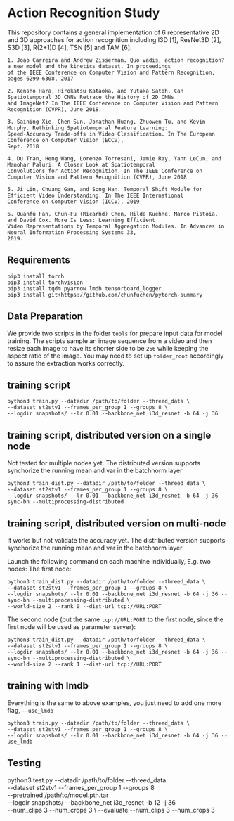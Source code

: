 # Action Recognition Study

This repository contains a general implementation of 6 representative 2D and 3D approaches for action recognition including I3D [1], ResNet3D [2], S3D [3], R(2+1)D [4], TSN [5] and TAM [6]. 

```
1. Joao Carreira and Andrew Zisserman. Quo vadis, action recognition? a new model and the kinetics dataset. In proceedings
of the IEEE Conference on Computer Vision and Pattern Recognition, pages 6299–6308, 2017

2. Kensho Hara, Hirokatsu Kataoka, and Yutaka Satoh. Can Spatiotemporal 3D CNNs Retrace the History of 2D CNNs
and ImageNet? In The IEEE Conference on Computer Vision and Pattern Recognition (CVPR), June 2018.

3. Saining Xie, Chen Sun, Jonathan Huang, Zhuowen Tu, and Kevin Murphy. Rethinking Spatiotemporal Feature Learning:
Speed-Accuracy Trade-offs in Video Classification. In The European Conference on Computer Vision (ECCV),
Sept. 2018

4. Du Tran, Heng Wang, Lorenzo Torresani, Jamie Ray, Yann LeCun, and Manohar Paluri. A Closer Look at Spatiotemporal
Convolutions for Action Recognition. In The IEEE Conference on Computer Vision and Pattern Recognition (CVPR), June 2018

5. Ji Lin, Chuang Gan, and Song Han. Temporal Shift Module for Efficient Video Understanding. In The IEEE International
Conference on Computer Vision (ICCV), 2019

6. Quanfu Fan, Chun-Fu (Ricarhd) Chen, Hilde Kuehne, Marco Pistoia, and David Cox. More Is Less: Learning Efficient
Video Representations by Temporal Aggregation Modules. In Advances in Neural Information Processing Systems 33,
2019.
```

## Requirements

```
pip3 install torch
pip3 install torchvision
pip3 install tqdm pyarrow lmdb tensorboard_logger
pip3 install git+https://github.com/chunfuchen/pytorch-summary
```

## Data Preparation
We provide two scripts in the folder `tools` for prepare input data for model training. The scripts sample an image sequence from a video and then resize each image to have its shorter side to be `256` while keeping the aspect ratio of the image.
You may need to set up `folder_root` accordingly to assure the extraction works correctly.
 
## training script

```
python3 train.py --datadir /path/to/folder --threed_data \
--dataset st2stv1 --frames_per_group 1 --groups 8 \
--logdir snapshots/ --lr 0.01 --backbone_net i3d_resnet -b 64 -j 36
```

## training script, distributed version on a single node

Not tested for multiple nodes yet.
The distributed version supports synchorize the running mean and var in the batchnorm layer

```
python3 train_dist.py --datadir /path/to/folder --threed_data \
--dataset st2stv1 --frames_per_group 1 --groups 8 \
--logdir snapshots/ --lr 0.01 --backbone_net i3d_resnet -b 64 -j 36 --sync-bn --multiprocessing-distributed
```

## training script, distributed version on multi-node

It works but not validate the accuracy yet.
The distributed version supports synchorize the running mean and var in the batchnorm layer

Launch the following command on each machine individually, E.g. two nodes:
The first node:
```
python3 train_dist.py --datadir /path/to/folder --threed_data \
--dataset st2stv1 --frames_per_group 1 --groups 8 \
--logdir snapshots/ --lr 0.01 --backbone_net i3d_resnet -b 64 -j 36 --sync-bn --multiprocessing-distributed \
--world-size 2 --rank 0 --dist-url tcp://URL:PORT
```

The second node (put the same `tcp://URL:PORT` to the first node, since the first node will be used as parameter server):
```
python3 train_dist.py --datadir /path/to/folder --threed_data \
--dataset st2stv1 --frames_per_group 1 --groups 8 \
--logdir snapshots/ --lr 0.01 --backbone_net i3d_resnet -b 64 -j 36 --sync-bn --multiprocessing-distributed \
--world-size 2 --rank 1 --dist-url tcp://URL:PORT
```

## training with lmdb
Everything is the same to above examples, you just need to add one more flag, `--use_lmdb`
```
python3 train.py --datadir /path/to/folder --threed_data \
--dataset st2stv1 --frames_per_group 1 --groups 8 \
--logdir snapshots/ --lr 0.01 --backbone_net i3d_resnet -b 64 -j 36 --use_lmdb
```

## Testing
python3 test.py --datadir /path/to/folder --threed_data \
--dataset st2stv1 --frames_per_group 1 --groups 8 \
--pretrained /path/to/model.pth.tar \
--logdir snapshots/ --backbone_net i3d_resnet -b 12 -j 36 \
--num_clips 3 --num_crops 3 \ 
--evaluate --num_clips 3 --num_crops 3 

